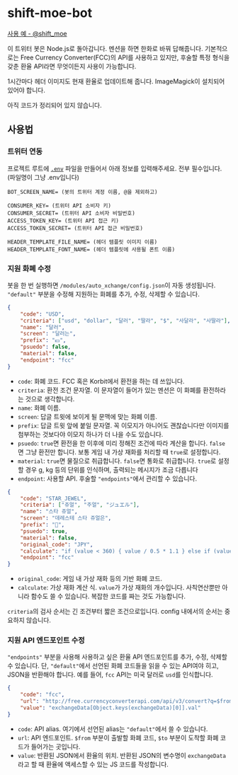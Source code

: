 # shift-moe-bot

[사용 예 - @shift_moe](https://twitter.com/shift_moe)

이 트위터 봇은 Node.js로 돌아갑니다. 멘션을 하면 한화로 바꿔 답해줍니다. 기본적으로는 Free Currency Converter(FCC)의 API를 사용하고 있지만, 후술할 특정 형식을 갖춘 환율 API라면 무엇이든지 사용이 가능합니다.

1시간마다 헤더 이미지도 현재 환율로 업데이트해 줍니다. ImageMagick이 설치되어 있어야 합니다.

아직 코드가 정리되어 있지 않습니다.

## 사용법

### 트위터 연동

프로젝트 루트에 [`.env`](https://github.com/motdotla/dotenv) 파일을 만들어서 아래 정보를 입력해주세요. 전부 필수입니다. (파일명이 그냥 .env입니다)

```env
BOT_SCREEN_NAME= (봇의 트위터 계정 이름, @을 제외하고)

CONSUMER_KEY= (트위터 API 소비자 키)
CONSUMER_SECRET= (트위터 API 소비자 비밀번호)
ACCESS_TOKEN_KEY= (트위터 API 접근 키)
ACCESS_TOKEN_SECRET= (트위터 API 접근 비밀번호)

HEADER_TEMPLATE_FILE_NAME= (헤더 템플릿 이미지 이름)
HEADER_TEMPLATE_FONT_NAME= (헤더 템플릿에 사용될 폰트 이름)
```

### 지원 화폐 수정

봇을 한 번 실행하면 `/modules/auto_xchange/config.json`이 자동 생성됩니다. `"default"` 부분을 수정해 지원하는 화폐를 추가, 수정, 삭제할 수 있습니다.

```json
{
    "code": "USD",
    "criteria": ["usd", "dollar", "달러", "딸라", "$", "사달라", "사딸라"],
    "name": "달러",
    "screen": "달러는",
    "prefix": "💵",
    "psuedo": false,
    "material": false,
    "endpoint": "fcc"
}
```

* `code`: 화폐 코드. FCC 혹은 Korbit에서 환전을 하는 데 쓰입니다.
* `criteria`: 환전 조건 문자열. 이 문자열이 들어가 있는 멘션은 이 화폐를 환전하라는 것으로 생각합니다.
* `name`: 화폐 이름.
* `screen`: 답글 트윗에 보이게 될 문맥에 맞는 화폐 이름.
* `prefix`: 답글 트윗 앞에 붙일 문자열. 꼭 이모지가 아니어도 괜찮습니다만 이미지를 첨부하는 것보다야 이모지 하나가 더 나을 수도 있습니다.
* `psuedo`: `true`면 환전을 한 이후에 미리 정해진 조건에 따라 계산을 합니다. `false`면 그냥 환전만 합니다. 보통 게임 내 가상 재화를 처리할 때 `true`로 설정합니다.
* `material`: `true`면 물질으로 취급합니다. `false`면 통화로 취급합니다. `true`로 설정할 경우 g, kg 등의 단위를 인식하며, 출력되는 메시지가 조금 다릅니다
* `endpoint`: 사용할 API. 후술할 `"endpoints"`에서 관리할 수 있습니다.

```json
{
    "code": "STAR_JEWEL",
    "criteria": ["쥬얼", "주얼", "ジュエル"],
    "name": "스타 쥬얼",
    "screen": "데레스테 스타 쥬얼은",
    "prefix": "🌟",
    "psuedo": true,
    "material": false,
    "original_code": "JPY",
    "calculate": "if (value < 360) { value / 0.5 * 1.1 } else if (value < 760) { value / 0.75 * 1.1 } else if (value < 1300) { value / 0.79 * 1.1 } else if (value < 2650) { value / 0.81 * 1.1 } else if (value < 4200) { value / 0.83 * 1.1 } else if (value < 8400) { value / 0.84 * 1.1 } else { value / 0.86 * 1.1 }",
    "endpoint": "fcc"
}
```

* `original_code`: 게임 내 가상 재화 등의 기반 화폐 코드.
* `calculate`: 가상 재화 계산 식. `value`가 가상 재화의 개수입니다. 사칙연산뿐만 아니라 함수도 쓸 수 있습니다. 복잡한 코드를 짜는 것도 가능합니다.

`criteria`의 검사 순서는 긴 조건부터 짧은 조건으로입니다. config 내에서의 순서는 중요하지 않습니다.

### 지원 API 엔드포인트 수정

`"endpoints"` 부분을 사용해 사용하고 싶은 환율 API 엔드포인트를 추가, 수정, 삭제할 수 있습니다. 단, `"default"`에서 선언된 화폐 코드들을 읽을 수 있는 API여야 히고, JSON을 반환해야 합니다. 예를 들어, `fcc` API는 미국 달러로 `usd`를 인식합니다.

```json
{
    "code": "fcc",
    "url": "http://free.currencyconverterapi.com/api/v3/convert?q=$from_$to&compact=y",
    "value": "exchangeData[Object.keys(exchangeData)[0]].val"
}
```

* `code`: API alias. 여기에서 선언된 alias는 `"default"`에서 쓸 수 있습니다.
* `url`: API 엔드포인트. `$from` 부분이 출발할 화폐 코드, `$to` 부분이 도착할 화폐 코드가 들어가는 곳입니다.
* `value`: 반환된 JSON에서 환율의 위치. 반환된 JSON의 변수명이 `exchangeData`라고 할 때 환율에 액세스할 수 있는 JS 코드를 작성합니다.